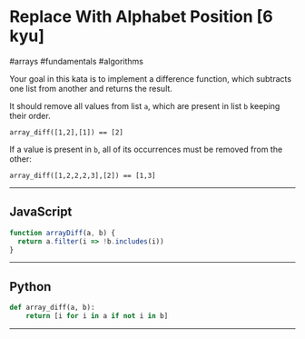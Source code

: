 # Replace With Alphabet Position [6 kyu]

#arrays #fundamentals #algorithms

Your goal in this kata is to implement a difference function, which subtracts one list from another and returns the result.

It should remove all values from list `a`, which are present in list `b` keeping their order.

`array_diff([1,2],[1]) == [2]`

If a value is present in `b`, all of its occurrences must be removed from the other:

`array_diff([1,2,2,2,3],[2]) == [1,3]`

---
## JavaScript

``` javascript
function arrayDiff(a, b) {
  return a.filter(i => !b.includes(i))
}
```

---
## Python

```python
def array_diff(a, b):
    return [i for i in a if not i in b]
```

---
